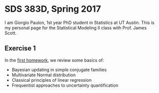 # SDS 383D, Spring 2017

I am Giorgio Paulon, 1st year PhD student in Statistics at UT Austin. This is my personal page for the Statistical Modeling II class with Prof. James Scott.

## Exercise 1
In the [first homework](https://github.com/gpaulon/SDS383D/tree/master/HW1), we review some basics of:
- Bayesian updating in simple conjugate families
- Multivariate Normal distribution
- Classical principles of linear regression
- Frequentist approaches to uncertainty quantification
